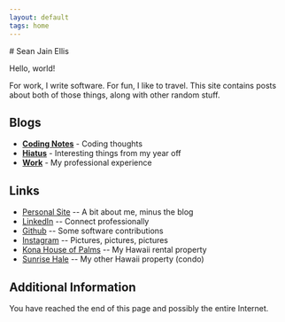 ```yaml
---
layout: default
tags: home
---
```


<div class="home-content">
# Sean Jain Ellis

Hello, world!

For work, I write software. For fun, I like to travel. This site contains
posts about both of those things, along with other random stuff.
</div>

## Blogs

- **[Coding Notes](/coding/)** - Coding thoughts
- **[Hiatus](/hiatus/)** - Interesting things from my year off
- **[Work](/work/)** - My professional experience



## Links

- [Personal Site](https://bandarji.com/) -- A bit about me, minus the blog
- [LinkedIn](https://linkedin.com/in/bandarji) -- Connect professionally
- [Github](https://github.com/bandarji) -- Some software contributions
- [Instagram](https://instagram.com/bandarji) -- Pictures, pictures, pictures
- [Kona House of Palms](https://konahop.com/) -- My Hawaii rental property
- [Sunrise Hale](https://sunrisehale.com/) -- My other Hawaii property (condo)

## Additional Information

You have reached the end of this page and possibly the entire Internet.
